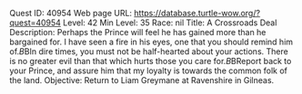 Quest ID: 40954
Web page URL: https://database.turtle-wow.org/?quest=40954
Level: 42
Min Level: 35
Race: nil
Title: A Crossroads Deal
Description: Perhaps the Prince will feel he has gained more than he bargained for. I have seen a fire in his eyes, one that you should remind him of.$B$BIn dire times, you must not be half-hearted about your actions. There is no greater evil than that which hurts those you care for.$B$BReport back to your Prince, and assure him that my loyalty is towards the common folk of the land.
Objective: Return to Liam Greymane at Ravenshire in Gilneas.
